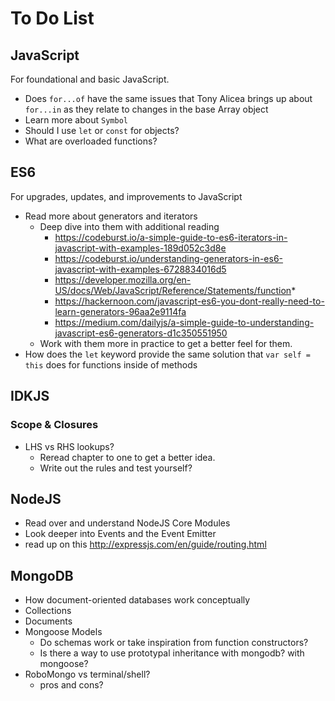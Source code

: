 # To Do List

## JavaScript
For foundational and basic JavaScript. 

* Does `for...of` have the same issues that Tony Alicea brings up about `for...in` as they relate to changes in the base Array object
* Learn more about `Symbol`
* Should I use `let` or `const` for objects?
* What are overloaded functions?

## ES6
For upgrades, updates, and improvements to JavaScript

* Read more about generators and iterators
  * Deep dive into them with additional reading
    * https://codeburst.io/a-simple-guide-to-es6-iterators-in-javascript-with-examples-189d052c3d8e
    * https://codeburst.io/understanding-generators-in-es6-javascript-with-examples-6728834016d5
    * https://developer.mozilla.org/en-US/docs/Web/JavaScript/Reference/Statements/function*
    * https://hackernoon.com/javascript-es6-you-dont-really-need-to-learn-generators-96aa2e9114fa
    * https://medium.com/dailyjs/a-simple-guide-to-understanding-javascript-es6-generators-d1c350551950
  * Work with them more in practice to get a better feel for them.
* How does the `let` keyword provide the same solution that `var self = this` does for functions inside of methods


## IDKJS
### Scope & Closures
* LHS vs RHS lookups?
  * Reread chapter to one to get a better idea.
  * Write out the rules and test yourself?
## NodeJS
* Read over and understand NodeJS Core Modules
* Look deeper into Events and the Event Emitter
* read up on this http://expressjs.com/en/guide/routing.html

## MongoDB
* How document-oriented databases work conceptually
* Collections
* Documents
* Mongoose Models
  * Do schemas work or take inspiration from function constructors?
  * Is there a way to use prototypal inheritance with mongodb? with mongoose?
* RoboMongo vs terminal/shell?
  * pros and cons?